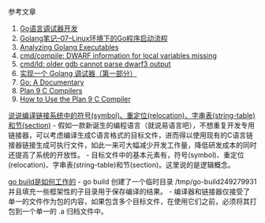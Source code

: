 参考文章

1. [Go语言调试器开发](https://www.hitzhangjie.pro/debugger101.io/)
2. [Golang笔记–07–Linux环境下的Go程序启动流程](https://wbuntu.com/golang-note-how-does-go-program-startup-in-linux/)
3. [Analyzing Golang Executables](https://www.pnfsoftware.com/blog/analyzing-golang-executables/)
4. [cmd/compile: DWARF information for local variables missing](https://github.com/golang/go/issues/14744)
5. [cmd/ld: older gdb cannot parse dwarf3 output](https://github.com/golang/go/issues/3436)
6. [实现一个 Golang 调试器（第一部分）](https://studygolang.com/articles/12553)
7. [Go: A Documentary](https://golang.design/history/#language-design)
8. [Plan 9 C Compilers](https://9p.io/sys/doc/compiler.html)
9. [How to Use the Plan 9 C Compiler](http://doc.cat-v.org/plan_9/4th_edition/papers/comp)


[说说编译链接系统中的符号(symbol)、重定位(relocation)、字串表(string-table)和节(section)](https://blog.csdn.net/liigo/article/details/4858535)
    - 假如一款新诞生的编程语言（就说易语言吧），不想重复开发专用链接器，可以考虑编译生成C语言格式的目标文件，进而得以使用现有的C语言链接器链接生成可执行文件，如此一来可大幅减少开发工作量，降低研发成本的同时还提高了系统的开放性。
    - 目标文件中的基本元素有，符号(symbol)、重定位(relocation)、字串表(string-table)和节(section)。这里说的是逻辑概念。

[go build是如何工作的](https://www.jianshu.com/p/9e71718aa7ef)
    - go build 创建了一个临时目录 /tmp/go-build249279931 并且填充一些框架性的子目录用于保存编译的结果。
    - 编译器和链接器仅接受了单一的文件作为包的内容，如果包含多个目标文件，在使用它们之前，必须将其打包到一个单一的 .a 归档文件中。
